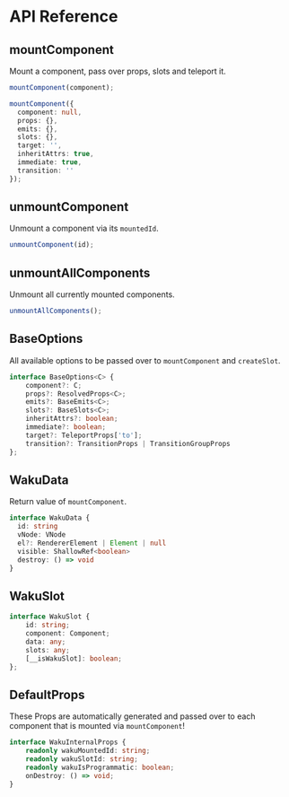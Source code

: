 # API Reference

## mountComponent
Mount a component, pass over props, slots and teleport it.

```ts
mountComponent(component);

mountComponent({
  component: null,
  props: {},
  emits: {},
  slots: {},
  target: '',
  inheritAttrs: true,
  immediate: true,
  transition: ''
});
```

## unmountComponent
Unmount a component via its `mountedId`.
```ts
unmountComponent(id);
```

## unmountAllComponents
Unmount all currently mounted components.
```ts
unmountAllComponents();
```

## BaseOptions
All available options to be passed over to `mountComponent` and `createSlot`.
```ts
interface BaseOptions<C> {
	component?: C;
	props?: ResolvedProps<C>;
	emits?: BaseEmits<C>;
	slots?: BaseSlots<C>;
	inheritAttrs?: boolean;
	immediate?: boolean;
	target?: TeleportProps['to'];
	transition?: TransitionProps | TransitionGroupProps
};
```

## WakuData
Return value of `mountComponent`.
```ts
interface WakuData {
  id: string
  vNode: VNode
  el?: RendererElement | Element | null
  visible: ShallowRef<boolean>
  destroy: () => void
}
```

## WakuSlot
```ts
interface WakuSlot {
	id: string;
	component: Component;
	data: any;
	slots: any;
	[__isWakuSlot]: boolean;
};
```

## DefaultProps
These Props are automatically generated and passed over to each component that is mounted via `mountComponent`!
```ts
interface WakuInternalProps {
	readonly wakuMountedId: string;
	readonly wakuSlotId: string;
	readonly wakuIsProgrammatic: boolean;
	onDestroy: () => void;
}
```
